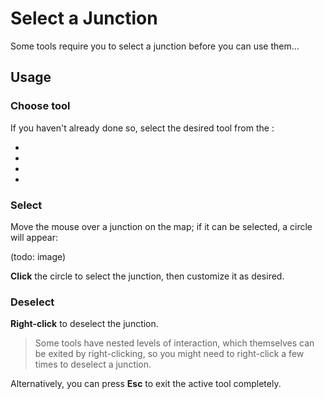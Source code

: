 # Select a Junction

Some tools require you to select a junction before you can use them...

## Usage

### Choose tool

If you haven't already done so, select the desired tool from the [](Toolbar.md):

* [](Junction-Restrictions.md)
* [](Lane-Connectors.md)
* [](Priority-Signs.md)
* [](Traffic-Lights.md)

### Select

Move the mouse over a junction on the map; if it can be selected, a circle will appear:

(todo: image)

**Click** the circle to select the junction, then customize it as desired.

### Deselect

**Right-click** to deselect the junction.

> Some tools have nested levels of interaction, which themselves can be exited by right-clicking, so you might need to
> right-click a few times to deselect a junction.

Alternatively, you can press **Esc** to exit the active tool completely.